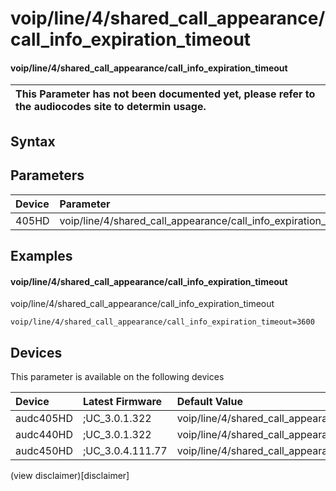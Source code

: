 ﻿---
description: voip/line/4/shared_call_appearance/call_info_expiration_timeout
search: false
---

# voip/line/4/shared_call_appearance/call_info_expiration_timeout

#### voip/line/4/shared_call_appearance/call_info_expiration_timeout


| This Parameter has not been documented yet, please refer to the audiocodes site to determin usage.  | 
| :--- |

## Syntax

## Parameters
|Device|Parameter|value|Description|
|:---|:---|:---|:---|
| 405HD | voip/line/4/shared_call_appearance/call_info_expiration_timeout |  |  |

## Examples
#### voip/line/4/shared_call_appearance/call_info_expiration_timeout

voip/line/4/shared_call_appearance/call_info_expiration_timeout

```
voip/line/4/shared_call_appearance/call_info_expiration_timeout=3600
```

## Devices
This parameter is available on the following devices

| Device | Latest Firmware | Default Value |
|:---|:---|:---|
| audc405HD | ;UC_3.0.1.322 | voip/line/4/shared_call_appearance/call_info_expiration_timeout=3600 
| audc440HD | ;UC_3.0.1.322 | voip/line/4/shared_call_appearance/call_info_expiration_timeout=3600 
| audc450HD | ;UC_3.0.4.111.77 | voip/line/4/shared_call_appearance/call_info_expiration_timeout=3600 

(view disclaimer)[disclaimer]
